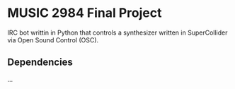 MUSIC 2984 Final Project
========================

IRC bot writtin in Python that controls a synthesizer written in SuperCollider via Open Sound Control (OSC).


Dependencies
-------

...


